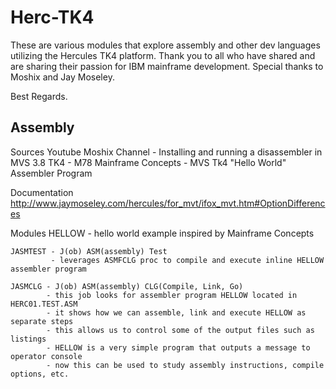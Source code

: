 # Herc-TK4

These are various modules that explore assembly and other dev languages utilizing the Hercules TK4 platform.
Thank you to all who have shared and are sharing their passion for IBM mainframe development.
Special thanks to Moshix and Jay Moseley.

Best Regards.

Assembly
--------
Sources 
  Youtube         Moshix Channel - Installing and running a disassembler in MVS 3.8 TK4 - M78
                  Mainframe Concepts - MVS Tk4 "Hello World" Assembler Program
             
   Documentation  http://www.jaymoseley.com/hercules/for_mvt/ifox_mvt.htm#OptionDifferences
             
Modules
    HELLOW  - hello world example inspired by Mainframe Concepts 
    
    JASMTEST - J(ob) ASM(assembly) Test
             - leverages ASMFCLG proc to compile and execute inline HELLOW assembler program  
    
    JASMCLG - J(ob) ASM(assembly) CLG(Compile, Link, Go)
            - this job looks for assembler program HELLOW located in HERC01.TEST.ASM
            - it shows how we can assemble, link and execute HELLOW as separate steps
            - this allows us to control some of the output files such as listings
            - HELLOW is a very simple program that outputs a message to operator console
            - now this can be used to study assembly instructions, compile options, etc.
            
   
    
    
